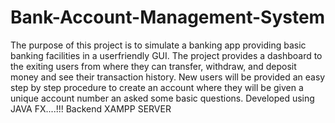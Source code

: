 # Bank-Account-Management-System
The purpose of this project is to simulate a banking app providing basic banking facilities in a userfriendly GUI. The project provides a dashboard to the exiting users from where they can transfer, withdraw, and deposit money and see their transaction history. New users will be provided an easy step by step procedure to create an account where they will be given a unique account number an asked some basic questions.
Developed using JAVA FX....!!!
Backend XAMPP SERVER
